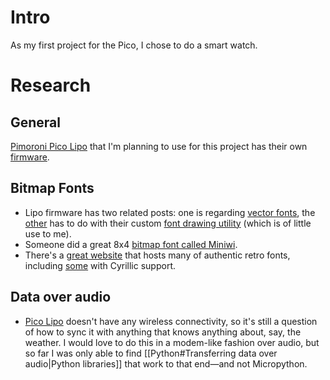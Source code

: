 # Intro
As my first project for the Pico, I chose to do a smart watch.
# Research
## General
[Pimoroni Pico Lipo](https://shop.pimoroni.com/products/pimoroni-pico-lipo?variant=39386149093459) that I'm planning to use for this project has their own [firmware](https://shop.pimoroni.com/products/pimoroni-pico-lipo?variant=39335427080275).
## Bitmap Fonts

- Lipo firmware has two related posts: one is regarding [vector fonts](https://github.com/pimoroni/pimoroni-pico/releases/tag/v1.20.5), the [other](https://github.com/pimoroni/pimoroni-pico/releases/tag/v1.20.3) has to do with their custom [font drawing utility](https://github.com/gadgetoid/pgfutil) (which is of little use to me).
- Someone did a great 8x4 [bitmap font called Miniwi](https://github.com/a780201/miniwi). 
- There's a [great website](https://int10h.org) that hosts many of authentic retro fonts, including [some](https://int10h.org/oldschool-pc-fonts/fontlist/font?ibm_bios#-) with Cyrillic support.

## Data over audio
- [Pico Lipo](https://shop.pimoroni.com/products/pimoroni-pico-lipo?variant=39386149093459) doesn't have any wireless connectivity, so it's still a question of how to sync it with anything that knows anything about, say, the weather. I would love to do this in a modem-like fashion over audio, but so far I was only able to find [[Python#Transferring data over audio|Python libraries]] that work to that end—and not Micropython.